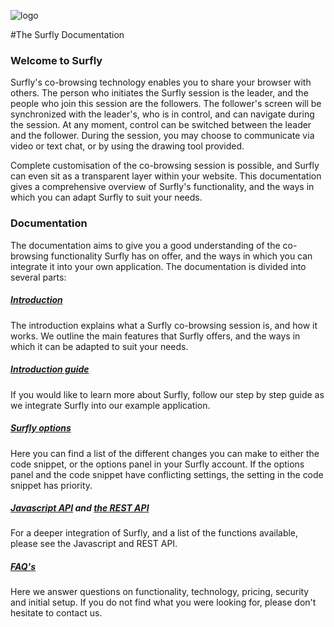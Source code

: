 ![logo](/images/logosmall.png)

#The Surfly Documentation


### Welcome to Surfly

Surfly's co-browsing technology enables you to share your browser with others. The person who initiates the Surfly session is the leader, and the people who join this session are the followers. The follower's screen will be synchronized with the leader's, who is in control, and can navigate during the session. At any moment, control can be switched between the leader and the follower. During the session, you may choose to communicate via video or text chat, or by using the drawing tool provided. 

Complete customisation of the co-browsing session is possible, and Surfly can even sit as a transparent layer within your website.  This documentation gives a comprehensive overview of Surfly's functionality, and the ways in which you can adapt Surfly to suit your needs. 

### Documentation

The documentation aims to give you a good understanding of the co-browsing functionality Surfly has on offer, and the ways in which you can integrate it into your own application. The documentation is divided into several parts:                     

##### [Introduction](./introduction.md)

The introduction explains what a Surfly co-browsing session is, and how it works. We outline the main features that Surfly offers, and the ways in which it can be adapted to suit your needs.

##### [Introduction guide](./the_surfly_tutorial.md)

If you would like to learn more about Surfly, follow our step by step guide as we integrate Surfly into our example application. 

##### [Surfly options](./widget_options.md)

Here you can find a list of the different changes you can make to either the code snippet, or the options panel in your Surfly account. If the options panel and the code snippet have conflicting settings, the setting in the code snippet has priority.

##### [Javascript API](./javascript_api.md) and [the REST API](https://www.surfly.com/cobrowsing-api/)

For a deeper integration of Surfly, and a list of the functions available, please see the Javascript and REST API.

##### [FAQ's](./faqs.md)

Here we answer questions on functionality, technology, pricing, security and initial setup.
If you do not find what you were looking for, please don't hesitate to contact us.



